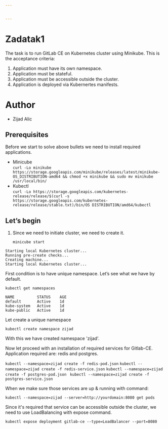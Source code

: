 ```yaml
---


---
```


<h1 id="zadatak1">Zadatak1</h1>
<p>The task is to run GitLab CE on Kubernetes cluster using Minikube. This is the acceptance criteria:</p>
<ol>
<li>Application must have its own namespace.</li>
<li>Application must be stateful.</li>
<li>Application must be accessible outside the cluster.</li>
<li>Application is deployed via Kubernertes manifests.</li>
</ol>
<h1 id="author">Author</h1>
<ul>
<li>Zijad Alic</li>
</ul>
<h2 id="prerequisites">Prerequisites</h2>
<p>Before we start to solve above bullets we need to install required applications.</p>
<ul>
<li>Minicube<br>
<code>curl -Lo minikube https://storage.googleapis.com/minikube/releases/latest/minikube-OS_DISTRIBUTION-amd64 &amp;&amp; chmod +x minikube &amp;&amp; sudo mv minikube /usr/local/bin/</code></li>
<li>Kubectl<br>
<code>curl -Lo https://storage.googleapis.com/kubernetes-release/release/$(curl -s https://storage.googleapis.com/kubernetes-release/release/stable.txt)/bin/OS DISTRIBUTION/amd64/kubectl</code></li>
</ul>
<h2 id="lets-begin">Let’s begin</h2>
<ol>
<li>
<p>Since we need to initiate cluster, we need to create it.</p>
<p><code>minicube start</code></p>
</li>
</ol>
<pre><code>Starting local Kubernetes cluster...
Running pre-create checks...
Creating machine...
Starting local Kubernetes cluster...
</code></pre>
<p>First condition is to have unique namespace. Let’s see what we have by default.</p>
<pre><code>kubectl get namespaces
</code></pre>
<p><code>NAME          STATUS    AGE</code><br>
<code>default       Active    1d</code><br>
<code>kube-system   Active    1d</code><br>
   <code>kube-public   Active    1d</code><br>

<p>Let create a unique namespace</p>

    kubectl create namespace zijad

<p>With this we have created namespace 'zijad'.

Now let proceed with an installation of required services for Gitlab-CE. Application required are: redis and postgres.

 `kubectl --namespace=zijad create -f redis-pod.json` 
`kubectl --namespace=zijad create -f redis-service.json` 
`kubectl --namespace=zijad create -f postgres-pod.json `
`kubectl --namespace=zijad create -f postgres-service.json`

When we make sure those services are up & running with command:

   `kubectl --namespace=zijad --server=http://yourdomain:8080 get pods`

Since it's required that service can be accessible outside the cluster, we need to use LoadBalancing with expose command.

`kubectl expose deployment gitlab-ce --type=LoadBalancer --port=8080`
 
<!--stackedit_data:
eyJoaXN0b3J5IjpbOTczNzA4NDk2LC0xODk2NTU1Mzg1LC02ND
MzNzU4MjIsLTM1MDQ3MTExNSwtMTk5NzI5NDk2MSwtMTM4NjMy
ODk0MywxNTkyOTY3MDk5LDY5NjQ4NjcwMSwxOTY2NTI3MTA4LC
00MDI0MTA2MTIsNjcwMzI3NTI1LDg0ODg0NjU5MywxMjc5Mzk2
OTYwXX0=
-->
